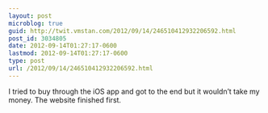 ```yaml
---
layout: post
microblog: true
guid: http://twit.vmstan.com/2012/09/14/246510412932206592.html
post_id: 3034805
date: 2012-09-14T01:27:17-0600
lastmod: 2012-09-14T01:27:17-0600
type: post
url: /2012/09/14/246510412932206592.html
---
```

I tried to buy through the iOS app and got to the end but it wouldn’t take my money. The website finished first.
